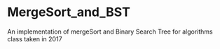 # MergeSort_and_BST
An implementation of mergeSort and Binary Search Tree for algorithms class taken in 2017
